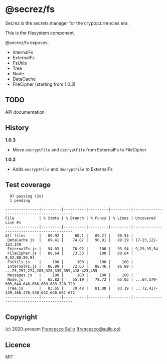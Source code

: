 # @secrez/fs

Secrez is the secrets manager for the cryptocurrencies era.

This is the filesystem component.

@secrez/fs exposes:

- InternalFs
- ExternalFs
- FsUtils
- Tree
- Node
- DataCache
- FileCipher (starting from 1.0.3)

## TODO

API documentation

## History

**1.0.3**

- Move `encryptFile` and `decryptFile` from ExternalFs to FileCipher

**1.0.2**

- Adds `encryptFile` and `decryptFile` to ExternalFs

## Test coverage

```
  97 passing (3s)
  1 pending

---------------|---------|----------|---------|---------|-------------------------------------------
File           | % Stmts | % Branch | % Funcs | % Lines | Uncovered Line #s                         
---------------|---------|----------|---------|---------|-------------------------------------------
All files      |   80.92 |     68.1 |   85.21 |   80.54 |                                           
 DataCache.js  |   89.41 |    74.07 |   90.91 |   89.29 | 17-23,122-123,149                         
 ExternalFs.js |   94.03 |    76.92 |     100 |   93.94 | 9,29,35,54                                
 FileCipher.js |   88.64 |    73.33 |     100 |   88.64 | 8,52,80,85,94                             
 FsUtils.js    |     100 |      100 |     100 |     100 |                                           
 InternalFs.js |   86.99 |    72.63 |   88.46 |   86.89 | ...25,257,274,283,328,339,359,418-423,455 
 Messages.js   |     100 |      100 |     100 |     100 |                                           
 Node.js       |   65.82 |    55.19 |   78.72 |   65.03 | ...67,579-605,644-648,666,669,683-720,729 
 Tree.js       |   83.65 |    70.48 |   81.08 |   83.19 | ...72,417-439,466,476,530,622,630,661-672 
---------------|---------|----------|---------|---------|-------------------------------------------

```

## Copyright

(c) 2020-present [Francesco Sullo](https://francesco.sullo.co) (<francesco@sullo.co>)

## Licence

MIT
